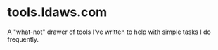 # tools.ldaws.com

A "what-not" drawer of tools I've written to help with simple tasks I do frequently.
